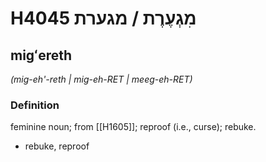 # H4045 מִגְעֶרֶת / מגערת

## migʻereth

_(mig-eh'-reth | miɡ-eh-RET | meeɡ-eh-RET)_

### Definition

feminine noun; from [[H1605]]; reproof (i.e., curse); rebuke.

- rebuke, reproof
